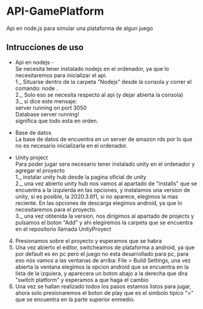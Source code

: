 # API-GamePlatform
Api en node.js para simular una plataforma de algun juego

## Intrucciones de uso
- Api en nodejs - <br>
Se necesita tener instalado nodejs en el ordenador, ya que lo necesitaremos para inicializar el api.<br>
1._ Situarse dentro de la carpeta "Nodejs" desde la consola y correr el comando: node .<br>
2._ Solo eso se necesita respecto al api (y dejar abierta la consola)<br>
3._ si dice este mensaje: <br>
server running on port 3050<br>
Database server running!<br>
significa que todo esta en orden.<br>

- Base de datos <br>
La base de datos de encuentra en un server de amazon rds por lo que no es necesario inicializarla en el ordenador. <br>

- Unity project <br>
Para poder jugar sera necesario tener instalado unity en el ordenador y agregar el proyecto<br>
1._ instalar unity hub desde la pagina oficial de unity <br>
2._ una vez abierto unity hub nos vamos al apartado de "installs" que se encuentra a la izquierda en las opciones, y instalamos una version de unity, si es posible, la 2020.3.6f1, si no aparece, elegimos la mas reciente. En las opciones de descarga elegimos android, ya que lo necesitaremos para el proyecto.<br>
3._ una vez obtenida la version, nos dirigimos al apartado de projects y pulsamos el boton "Add" y ahi elegiremos la carpeta que se encuentra en el repositorio llamada UnityProyect<br>
4. Presionamos sobre el proyecto y esperamos que se habra<br>
5. Una vez abierto el editor, switcheamos de plataforma a android, ya que por default es en pc pero el juego no esta desarrollado para pc, para eso nos vamos a las ventanas de arriba: File > Build Settings, una vez abierta la ventana elegimos la opcion android que se encuentra en la lista de la izquiera, y aparecera un boton abajo a la derecha que dira "switch platform" y esperamos a que haga el cambio<br>
6. Una vez se hallan realizado todos los pasos estamos listos para jugar, ahora solo presionaremos el boton de play que es el simbolo tipico ">" que se encuentra en la parte superior enmedio.<br>

